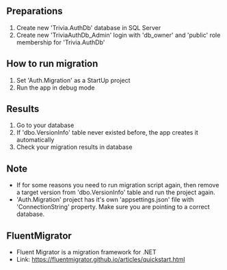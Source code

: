 ﻿## Preparations
1. Create new 'Trivia.AuthDb' database in SQL Server
3. Create new 'TriviaAuthDb_Admin' login with 'db_owner' and 'public' role membership for 'Trivia.AuthDb'

## How to run migration
1. Set 'Auth.Migration' as a StartUp project
2. Run the app in debug mode

## Results
1. Go to your database
2. If 'dbo.VersionInfo' table never existed before, the app creates it automatically
3. Check your migration results in database

## Note
- If for some reasons you need to run migration script again, then remove a target version from 'dbo.VersionInfo' table and run the project again.
- 'Auth.Migration' project has it's own 'appsettings.json' file with 'ConnectionString' property. Make sure you are pointing to a correct database.

## FluentMigrator
- Fluent Migrator is a migration framework for .NET
- Link: https://fluentmigrator.github.io/articles/quickstart.html
